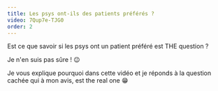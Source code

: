 ```yaml
---
title: Les psys ont-ils des patients préférés ?
video: 7Qup7e-TJG0
order: 2
---
```

Est ce que savoir si les psys ont un patient préféré est THE question ?

Je n'en suis pas sûre ! 😉

Je vous explique pourquoi dans cette vidéo et je réponds à la question cachée qui à mon avis, est the real one 😁
